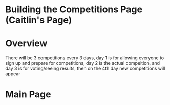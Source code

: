 # Building the Competitions Page (Caitlin's Page)

# Overview

There will be 3 competitions every 3 days, day 1 is for allowing everyone to sign up and prepare for competitions, day 2 is the actual compeition, and day 3 is for voting/seeing results, then on the 4th day new competitions will appear

# Main Page
